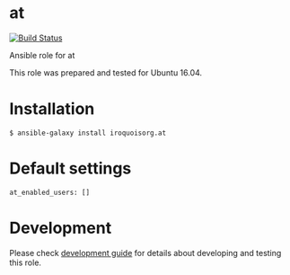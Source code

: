 # at

[![Build Status](https://travis-ci.com/iroquoisorg/ansible-role-at.svg?branch=master)](https://travis-ci.com/iroquoisorg/ansible-role-at)

Ansible role for at

This role was prepared and tested for Ubuntu 16.04.

# Installation

`$ ansible-galaxy install iroquoisorg.at`

# Default settings

```
at_enabled_users: []
```

# Development

Please check [development guide](DEVELOPMENT.md) for details about developing and testing this role.
